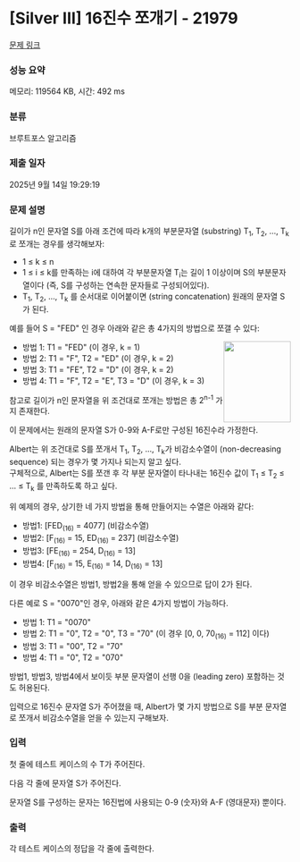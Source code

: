 # [Silver III] 16진수 쪼개기 - 21979 

[문제 링크](https://www.acmicpc.net/problem/21979) 

### 성능 요약

메모리: 119564 KB, 시간: 492 ms

### 분류

브루트포스 알고리즘

### 제출 일자

2025년 9월 14일 19:29:19

### 문제 설명

<p>길이가 n인 문자열 S를 아래 조건에 따라 k개의 부분문자열 (substring) T<sub>1</sub>, T<sub>2</sub>, ..., T<sub>k</sub>로 쪼개는 경우를 생각해보자:</p>

<ul>
	<li>1 ≤ k ≤ n</li>
	<li>1 ≤ i ≤ k를 만족하는 i에 대하여 각 부분문자열 T<sub>i</sub>는 길이 1 이상이며 S의 부분문자열이다 (즉, S를 구성하는 연속한 문자들로 구성되어있다).</li>
	<li>T<sub>1</sub>, T<sub>2</sub>, ..., T<sub>k</sub> 를 순서대로 이어붙이면 (string concatenation) 원래의 문자열 S가 된다.</li>
</ul>

<p>예를 들어 S = "FED" 인 경우 아래와 같은 총 4가지의 방법으로 쪼갤 수 있다:</p>

<ul>
	<li><img alt="" src="https://upload.acmicpc.net/7066b041-642b-4482-a97d-dc7e5b1e5fb4/-/preview/" style="width: 120px; height: 145px; float: right;">방법 1: T1 = "FED" (이 경우, k = 1)</li>
	<li>방법 2: T1 = "F", T2 = "ED" (이 경우, k = 2)</li>
	<li>방법 3: T1 = "FE", T2 = "D" (이 경우, k = 2)</li>
	<li>방법 4: T1 = "F", T2 = "E", T3 = "D" (이 경우, k = 3)</li>
</ul>

<p>참고로 길이가 n인 문자열을 위 조건대로 쪼개는 방법은 총 2<sup>n-1</sup> 가지 존재한다.</p>

<p>이 문제에서는 원래의 문자열 S가 0-9와 A-F로만 구성된 16진수라 가정한다.</p>

<p>Albert는 위 조건대로 S를 쪼개서 T<sub>1</sub>, T<sub>2</sub>, ..., T<sub>k</sub>가 비감소수열이 (non-decreasing sequence) 되는 경우가 몇 가지나 되는지 알고 싶다.<br>
구체적으로, Albert는 S를 쪼갠 후 각 부분 문자열이 타나내는 16진수 값이 T<sub>1</sub> ≤ T<sub>2</sub> ≤ ... ≤ T<sub>k</sub> 를 만족하도록 하고 싶다.</p>

<p>위 예제의 경우, 상기한 네 가지 방법을 통해 만들어지는 수열은 아래와 같다:</p>

<ul>
	<li>방법1: [FED<sub>(16)</sub> = 4077] (비감소수열)</li>
	<li>방법2: [F<sub>(16)</sub> = 15, ED<sub>(16)</sub> = 237] (비감소수열)</li>
	<li>방법3: [FE<sub>(16)</sub> = 254, D<sub>(16)</sub> = 13]</li>
	<li>방법4: [F<sub>(16)</sub> = 15, E<sub>(16)</sub> = 14, D<sub>(16)</sub> = 13]</li>
</ul>

<p>이 경우 비감소수열은 방법1, 방법2을 통해 얻을 수 있으므로 답이 2가 된다.</p>

<p>다른 예로 S = "0070"인 경우, 아래와 같은 4가지 방법이 가능하다.</p>

<ul>
	<li>방법 1: T1 = "0070"</li>
	<li>방법 2: T1 = "0", T2 = "0", T3 = "70" (이 경우 [0, 0, 70<sub>(16)</sub> = 112] 이다)</li>
	<li>방법 3: T1 = "00", T2 = "70"</li>
	<li>방법 4: T1 = "0", T2 = "070"</li>
</ul>

<p>방법1, 방법3, 방법4에서 보이듯 부분 문자열이 선행 0을 (leading zero) 포함하는 것도 허용된다.</p>

<p>입력으로 16진수 문자열 S가 주어졌을 때, Albert가 몇 가지 방법으로 S를 부분 문자열로 쪼개서 비감소수열을 얻을 수 있는지 구해보자.</p>

### 입력 

 <p>첫 줄에 테스트 케이스의 수 T가 주어진다. </p>

<p>다음 각 줄에 문자열 S가 주어진다.</p>

<p>문자열 S를 구성하는 문자는 16진법에 사용되는 0-9 (숫자)와 A-F (영대문자) 뿐이다.</p>

### 출력 

 <p>각 테스트 케이스의 정답을 각 줄에 출력한다.</p>


